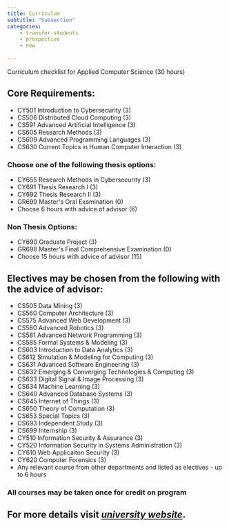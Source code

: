 ```yaml
---
title: Curriculum
subtitle: "Subsection"
categories:
    - transfer-students
    - prospective
    - new
    
---
```

Curriculum checklist for Applied Computer Science (30 hours)
## Core Requirements:
- CY501 Introduction to Cybersecurity (3)
- CS506 Distributed Cloud Computing (3)
- CS591 Advanced Artificial Intelligence (3)
- CS605 Research Methods (3)
- CS609 Advanced Programming Languages (3)
- CS630 Current Topics in Human Computer Interaction (3)

### Choose one of the following thesis options:
- CY655 Research Methods in Cybersecurity (3)
- CY691 Thesis Research I (3)
- CY692 Thesis Research II (3)
- GR699 Master's Oral Examination (0)
- Choose 6 hours with advice of advisor (6)

### Non Thesis Options: 
- CY690 Graduate Project (3)
- GR698 Master's Final Comprehensive Examination (0)
- Choose 15 hours with advice of advisor (15)

## Electives may be chosen from the following with the advice of advisor:
- CS505 Data Mining (3)
- CS560 Computer Architecture (3)
- CS575 Advanced Web Development (3)
- CS580 Advanced Robotics (3)
- CS581 Advanced Network Programming (3)
- CS585 Formal Systems & Modeling (3)
- CS603 Introduction to Data Analytics (3)
- CS612 Simulation & Modeling for Computing (3)
- CS631 Advanced Software Engineering (3)
- CS632 Emerging & Converging Technologies & Computing (3)
- CS633 Digital Signal & Image Processing (3)
- CS634 Machine Learning (3)
- CS640 Advanced Database Systems (3)
- CS645 Internet of Things (3)
- CS650 Theory of Computation (3)
- CS653 Special Topics (3)
- CS693 Independent Study (3)
- CS699 Internship (3)
- CY510 Information Security & Assurance (3)
- CY520 Information Security in Systems Administration (3)
- CY610 Web Applicaiton Security (3)
- CY620 Computer Forensics (3)
- Any relevant course from other departments and listed as electives - up to 6 hours 

### All courses may be taken once for credit on program 
## For more details visit *[university website](https://semo.edu/academics/programs/business-computing/graduate/ms-applied-cs.html)*.